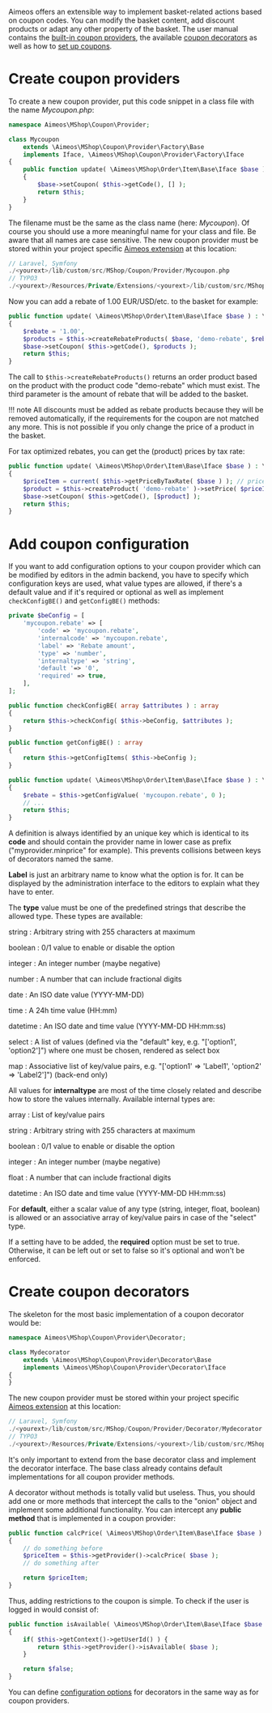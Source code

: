 Aimeos offers an extensible way to implement basket-related actions based on coupon codes. You can modify the basket content, add discount products or adapt any other property of the basket. The user manual contains the [built-in coupon providers](../manual/coupons.md), the available [coupon decorators](../manual/coupon-decorators.md) as well as how to [set up coupons](../manual/coupon-details.md).

# Create coupon providers

To create a new coupon provider, put this code snippet in a class file with the name *Mycoupon.php*:

```php
namespace Aimeos\MShop\Coupon\Provider;

class Mycoupon
	extends \Aimeos\MShop\Coupon\Provider\Factory\Base
	implements Iface, \Aimeos\MShop\Coupon\Provider\Factory\Iface
{
	public function update( \Aimeos\MShop\Order\Item\Base\Iface $base ) : \Aimeos\MShop\Coupon\Provider\Iface
	{
		$base->setCoupon( $this->getCode(), [] );
		return $this;
	}
}
```

The filename must be the same as the class name (here: *Mycoupon*). Of course you should use a more meaningful name for your class and file. Be aware that all names are case sensitive. The new coupon provider must be stored within your project specific [Aimeos extension](../developer/extensions.md) at this location:

```php
// Laravel, Symfony
./<yourext>/lib/custom/src/MShop/Coupon/Provider/Mycoupon.php
// TYPO3
./<yourext>/Resources/Private/Extensions/<yourext>/lib/custom/src/MShop/Coupon/Provider/Mycoupon.php
```

Now you can add a rebate of 1.00 EUR/USD/etc. to the basket for example:

```php
public function update( \Aimeos\MShop\Order\Item\Base\Iface $base ) : \Aimeos\MShop\Coupon\Provider\Iface
{
	$rebate = '1.00',
	$products = $this->createRebateProducts( $base, 'demo-rebate', $rebate );
	$base->setCoupon( $this->getCode(), $products );
	return $this;
}
```

The call to `$this->createRebateProducts()` returns an order product based on the product with the product code "demo-rebate" which must exist. The third parameter is the amount of rebate that will be added to the basket.

!!! note
    All discounts must be added as rebate products because they will be removed automatically, if the requirements for the coupon are not matched any more. This is not possible if you only change the price of a product in the basket.

For tax optimized rebates, you can get the (product) prices by tax rate:

```php
public function update( \Aimeos\MShop\Order\Item\Base\Iface $base ) : \Aimeos\MShop\Coupon\Provider\Iface
{
	$priceItem = current( $this->getPriceByTaxRate( $base ) ); // price for the biggest tax rate
	$product = $this->createProduct( 'demo-rebate' )->setPrice( $priceItem );
	$base->setCoupon( $this->getCode(), [$product] );
	return $this;
}
```

# Add coupon configuration

If you want to add configuration options to your coupon provider which can be modified by editors in the admin backend, you have to specify which configuration keys are used, what value types are allowed, if there's a default value and if it's required or optional as well as implement `checkConfigBE()` and `getConfigBE()` methods:

```php
private $beConfig = [
    'mycoupon.rebate' => [
        'code' => 'mycoupon.rebate',
        'internalcode' => 'mycoupon.rebate',
        'label' => 'Rebate amount',
        'type' => 'number',
        'internaltype' => 'string',
        'default '=> '0',
        'required' => true,
    ],
];

public function checkConfigBE( array $attributes ) : array
{
	return $this->checkConfig( $this->beConfig, $attributes );
}

public function getConfigBE() : array
{
	return $this->getConfigItems( $this->beConfig );
}

public function update( \Aimeos\MShop\Order\Item\Base\Iface $base ) : \Aimeos\MShop\Coupon\Provider\Iface
{
	$rebate = $this->getConfigValue( 'mycoupon.rebate', 0 );
	// ...
	return $this;
}
```

A definition is always identified by an unique key which is identical to its **code** and should contain the provider name in lower case as prefix ("myprovider.minprice" for example). This prevents collisions between keys of decorators named the same.

**Label** is just an arbitrary name to know what the option is for. It can be displayed by the administration interface to the editors to explain what they have to enter.

The **type** value must be one of the predefined strings that describe the allowed type. These types are available:

string
: Arbitrary string with 255 characters at maximum

boolean
: 0/1 value to enable or disable the option

integer
: An integer number (maybe negative)

number
:  A number that can include fractional digits

date
: An ISO date value (YYYY-MM-DD)

time
: A 24h time value (HH:mm)

datetime
: An ISO date and time value (YYYY-MM-DD HH:mm:ss)

select
: A list of values (defined via the "default" key, e.g. "['option1', 'option2']") where one must be chosen, rendered as select box

map
: Associative list of key/value pairs, e.g. "['option1' => 'Label1', 'option2' => 'Label2']") (back-end only)

All values for **internaltype** are most of the time closely related and describe how to store the values internally. Available internal types are:

array
: List of key/value pairs

string
: Arbitrary string with 255 characters at maximum

boolean
: 0/1 value to enable or disable the option

integer
: An integer number (maybe negative)

float
:  A number that can include fractional digits

datetime
: An ISO date and time value (YYYY-MM-DD HH:mm:ss)

For **default**, either a scalar value of any type (string, integer, float, boolean) is allowed or an associative array of key/value pairs in case of the "select" type.

If a setting have to be added, the **required** option must be set to true. Otherwise, it can be left out or set to false so it's optional and won't be enforced.

# Create coupon decorators

The skeleton for the most basic implementation of a coupon decorator would be:

```php
namespace Aimeos\MShop\Coupon\Provider\Decorator;

class Mydecorator
	extends \Aimeos\MShop\Coupon\Provider\Decorator\Base
	implements \Aimeos\MShop\Coupon\Provider\Decorator\Iface
{
}
```
The new coupon provider must be stored within your project specific [Aimeos extension](../developer/extensions.md) at this location:

```php
// Laravel, Symfony
./<yourext>/lib/custom/src/MShop/Coupon/Provider/Decorator/Mydecorator.php
// TYPO3
./<yourext>/Resources/Private/Extensions/<yourext>/lib/custom/src/MShop/Coupon/Provider/Decorator/Mydecorator.php
```

It's only important to extend from the base decorator class and implement the decorator interface. The base class already contains default implementations for all coupon provider methods.

A decorator without methods is totally valid but useless. Thus, you should add one or more methods that intercept the calls to the "onion" object and implement some additional functionality. You can intercept any **public method** that is implemented in a coupon provider:

```php
public function calcPrice( \Aimeos\MShop\Order\Item\Base\Iface $base ) : \Aimeos\MShop\Price\Item\Iface
{
    // do something before
    $priceItem = $this->getProvider()->calcPrice( $base );
    // do something after

    return $priceItem;
}
```

Thus, adding restrictions to the coupon is simple. To check if the user is logged in would consist of:

```php
public function isAvailable( \Aimeos\MShop\Order\Item\Base\Iface $base ) : bool
{
	if( $this->getContext()->getUserId() ) {
		return $this->getProvider()->isAvailable( $base );
	}

	return $false;
}
```

You can define [configuration options](#add-coupon-configuration) for decorators in the same way as for coupon providers.
